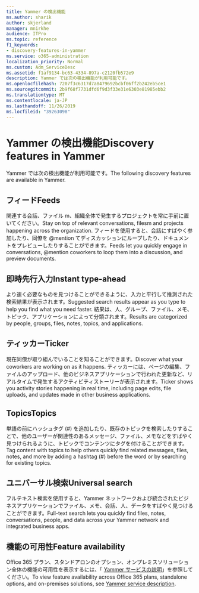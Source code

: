 ```yaml
---
title: Yammer の検出機能
ms.author: sharik
author: skjerland
manager: mnirkhe
audience: ITPro
ms.topic: reference
f1_keywords:
- discovery-features-in-yammer
ms.service: o365-administration
localization_priority: Normal
ms.custom: Adm_ServiceDesc
ms.assetid: f1af9134-bc63-4334-897a-c2120fb572e9
description: Yammer では次の検出機能が利用可能です。
ms.openlocfilehash: 7207f3c6317d7a8479692bcbf06ff2b242eb5ce1
ms.sourcegitcommit: 2b9f68f7731dfd6f9d3f33e31e6303e81985ebb2
ms.translationtype: MT
ms.contentlocale: ja-JP
ms.lasthandoff: 11/26/2019
ms.locfileid: "39263098"
---
```

# <a name="discovery-features-in-yammer"></a><span data-ttu-id="5cf1a-103">Yammer の検出機能</span><span class="sxs-lookup"><span data-stu-id="5cf1a-103">Discovery features in Yammer</span></span>

<span data-ttu-id="5cf1a-104">Yammer では次の検出機能が利用可能です。</span><span class="sxs-lookup"><span data-stu-id="5cf1a-104">The following discovery features are available in Yammer.</span></span>
  
## <a name="feeds"></a><span data-ttu-id="5cf1a-105">フィード</span><span class="sxs-lookup"><span data-stu-id="5cf1a-105">Feeds</span></span>

<span data-ttu-id="5cf1a-106">関連する会話、ファイル m、組織全体で発生するプロジェクトを常に手前に置いてください。</span><span class="sxs-lookup"><span data-stu-id="5cf1a-106">Stay on top of relevant conversations, filesm and projects happening across the organization.</span></span> <span data-ttu-id="5cf1a-107">フィードを使用すると、会話にすばやく参加したり、同僚を @mention てディスカッションにループしたり、ドキュメントをプレビューしたりすることができます。</span><span class="sxs-lookup"><span data-stu-id="5cf1a-107">Feeds let you quickly engage in conversations, @mention coworkers to loop them into a discussion, and preview documents.</span></span>

## <a name="instant-type-ahead"></a><span data-ttu-id="5cf1a-108">即時先行入力</span><span class="sxs-lookup"><span data-stu-id="5cf1a-108">Instant type-ahead</span></span>

<span data-ttu-id="5cf1a-109">より速く必要なものを見つけることができるように、入力と平行して推測された検索結果が表示されます。</span><span class="sxs-lookup"><span data-stu-id="5cf1a-109">Suggested search results appear as you type to help you find what you need faster.</span></span> <span data-ttu-id="5cf1a-110">結果は、人、グループ、ファイル、メモ、トピック、アプリケーションによって分類されます。</span><span class="sxs-lookup"><span data-stu-id="5cf1a-110">Results are categorized by people, groups, files, notes, topics, and applications.</span></span>
    
## <a name="ticker"></a><span data-ttu-id="5cf1a-111">ティッカー</span><span class="sxs-lookup"><span data-stu-id="5cf1a-111">Ticker</span></span>

<span data-ttu-id="5cf1a-112">現在同僚が取り組んでいることを知ることができます。</span><span class="sxs-lookup"><span data-stu-id="5cf1a-112">Discover what your coworkers are working on as it happens.</span></span> <span data-ttu-id="5cf1a-113">ティッカーには、ページの編集、ファイルのアップロード、他のビジネスアプリケーションで行われた更新など、リアルタイムで発生するアクティビティストーリーが表示されます。</span><span class="sxs-lookup"><span data-stu-id="5cf1a-113">Ticker shows you activity stories happening in real time, including page edits, file uploads, and updates made in other business applications.</span></span>
  
## <a name="topics"></a><span data-ttu-id="5cf1a-114">Topics</span><span class="sxs-lookup"><span data-stu-id="5cf1a-114">Topics</span></span>

<span data-ttu-id="5cf1a-115">単語の前にハッシュタグ (#) を追加したり、既存のトピックを検索したりすることで、他のユーザーが関連性のあるメッセージ、ファイル、メモなどをすばやく見つけられるように、トピックでコンテンツにタグを付けることができます。</span><span class="sxs-lookup"><span data-stu-id="5cf1a-115">Tag content with topics to help others quickly find related messages, files, notes, and more by adding a hashtag (#) before the word or by searching for existing topics.</span></span>
  
## <a name="universal-search"></a><span data-ttu-id="5cf1a-116">ユニバーサル検索</span><span class="sxs-lookup"><span data-stu-id="5cf1a-116">Universal search</span></span>

<span data-ttu-id="5cf1a-117">フルテキスト検索を使用すると、Yammer ネットワークおよび統合されたビジネスアプリケーションでファイル、メモ、会話、人、データをすばやく見つけることができます。</span><span class="sxs-lookup"><span data-stu-id="5cf1a-117">Full-text search lets you quickly find files, notes, conversations, people, and data across your Yammer network and integrated business apps.</span></span>
  
## <a name="feature-availability"></a><span data-ttu-id="5cf1a-118">機能の可用性</span><span class="sxs-lookup"><span data-stu-id="5cf1a-118">Feature availability</span></span>

<span data-ttu-id="5cf1a-119">Office 365 プラン、スタンドアロンのオプション、オンプレミスソリューション全体の機能の可用性を表示するには、「 [Yammer サービスの説明](yammer-service-description.md)」を参照してください。</span><span class="sxs-lookup"><span data-stu-id="5cf1a-119">To view feature availability across Office 365 plans, standalone options, and on-premises solutions, see [Yammer service description](yammer-service-description.md).</span></span>
  
  
